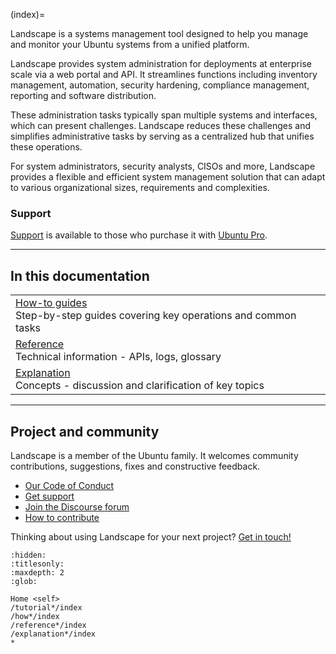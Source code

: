 (index)=

Landscape is a systems management tool designed to help you manage and monitor your Ubuntu systems from a unified platform.

Landscape provides system administration for deployments at enterprise scale via a web portal and API. It streamlines functions including inventory management, automation, security hardening, compliance management, reporting and software distribution.

These administration tasks typically span multiple systems and interfaces, which can present challenges. Landscape reduces these challenges and simplifies administrative tasks by serving as a centralized hub that unifies these operations.

For system administrators, security analysts, CISOs and more, Landscape provides a flexible and efficient system management solution that can adapt to various organizational sizes, requirements and complexities.

### Support

[Support](https://support.canonical.com/) is available to those who purchase it with [Ubuntu Pro](https://ubuntu.com/pro).

---

## In this documentation

| | |
|--|--|
| [How-to guides](/docs/how-to-guides/index) </br> Step-by-step guides covering key operations and common tasks |
| [Reference](/docs/reference/index) </br> Technical information - APIs, logs, glossary | 
| [Explanation](/docs/explanation/index) </br> Concepts - discussion and clarification of key topics |
---

## Project and community

Landscape is a member of the Ubuntu family. It welcomes community contributions, suggestions, fixes and constructive feedback. 

* [Our Code of Conduct](https://launchpad.net/codeofconduct/2.0)
* [Get support](https://ubuntu.com/support/community-support)
* [Join the Discourse forum](https://discourse.ubuntu.com/c/landscape/89)
* [How to contribute](/contribute-to-our-docs)

Thinking about using Landscape for your next project? [Get in touch!](https://ubuntu.com/landscape#get-in-touch)
 
<!-- Metadata for discourse module -->

```{toctree}
:hidden:
:titlesonly:
:maxdepth: 2
:glob:

Home <self>
/tutorial*/index
/how*/index
/reference*/index
/explanation*/index
*
